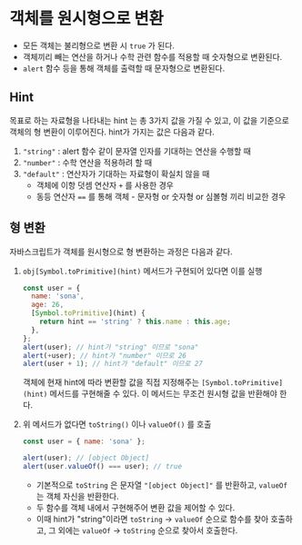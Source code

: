# 객체를 원시형으로 변환

- 모든 객체는 불리형으로 변환 시 `true` 가 된다.
- 객체끼리 빼는 연산을 하거나 수학 관련 함수를 적용할 때 숫자형으로 변환된다.
- `alert` 함수 등을 통해 객체를 출력할 때 문자형으로 변환된다.

## Hint

목표로 하는 자료형을 나타내는 hint 는 총 3가지 값을 가질 수 있고, 이 값을 기준으로 객체의 형 변환이 이루어진다. hint가 가지는 값은 다음과 같다.

1. `"string"` : alert 함수 같이 문자열 인자를 기대하는 연산을 수행할 때
2. `"number"` : 수학 연산을 적용하려 할 때
3. `"default"` : 연산자가 기대하는 자료형이 확실치 않을 때
   - 객체에 이항 덧셈 연산자 `+` 를 사용한 경우
   - 동등 연산자 `==` 를 통해 객체 - 문자형 or 숫자형 or 심볼형 끼리 비교한 경우

## 형 변환

자바스크립트가 객체를 원시형으로 형 변환하는 과정은 다음과 같다.

1. `obj[Symbol.toPrimitive](hint)` 메서드가 구현되어 있다면 이를 실행

   ```js
   const user = {
     name: 'sona',
     age: 26,
     [Symbol.toPrimitive](hint) {
       return hint == 'string' ? this.name : this.age;
     },
   };
   alert(user); // hint가 "string" 이므로 "sona"
   alert(+user); // hint가 "number" 이므로 26
   alert(user + 1); // hint가 "default" 이므로 27
   ```

   객체에 현재 hint에 따라 변환할 값을 직접 지정해주는 `[Symbol.toPrimitive](hint)` 메서드를 구현해줄 수 있다. 이 메서드는 무조건 원시형 값을 반환해야 한다.

2. 위 메서드가 없다면 `toString()` 이나 `valueOf()` 를 호출

   ```js
   const user = { name: 'sona' };

   alert(user); // [object Object]
   alert(user.valueOf() === user); // true
   ```

   - 기본적으로 `toString` 은 문자열 `"[object Object]"` 를 반환하고, `valueOf` 는 객체 자신을 반환한다.
   - 두 함수를 객체 내에서 구현해주어 변환 값을 제어할 수 있다.
   - 이때 hint가 "string"이라면 `toString` -> `valueOf` 순으로 함수를 찾아 호출하고, 그 외에는 `valueOf` -> `toString` 순으로 찾아서 호출한다.
